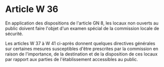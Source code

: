 # Article W 36

En application des dispositions de l'article GN 8, les locaux non ouverts au public doivent faire l'objet d'un examen spécial de la commission locale de sécurité.

Les articles W 37 à W 41 ci-après donnent quelques directives générales sur certaines mesures susceptibles d'être prescrites par la commission en raison de l'importance, de la destination et de la disposition de ces locaux par rapport aux parties de l'établissement accessibles au public.
